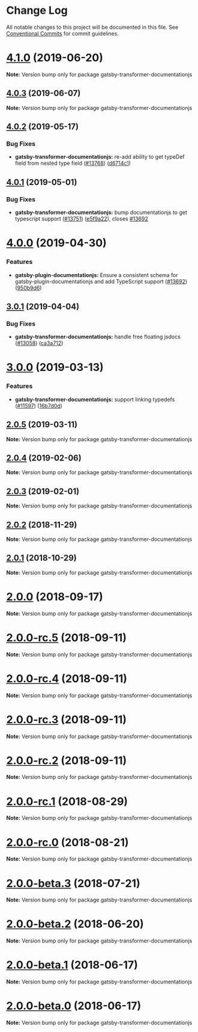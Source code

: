 # Change Log

All notable changes to this project will be documented in this file.
See [Conventional Commits](https://conventionalcommits.org) for commit guidelines.

# [4.1.0](https://github.com/gatsbyjs/gatsby/tree/master/packages/gatsby-transformer-documentationjs/compare/gatsby-transformer-documentationjs@4.0.3...gatsby-transformer-documentationjs@4.1.0) (2019-06-20)

**Note:** Version bump only for package gatsby-transformer-documentationjs

## [4.0.3](https://github.com/gatsbyjs/gatsby/tree/master/packages/gatsby-transformer-documentationjs/compare/gatsby-transformer-documentationjs@4.0.2...gatsby-transformer-documentationjs@4.0.3) (2019-06-07)

**Note:** Version bump only for package gatsby-transformer-documentationjs

## [4.0.2](https://github.com/gatsbyjs/gatsby/tree/master/packages/gatsby-transformer-documentationjs/compare/gatsby-transformer-documentationjs@4.0.1...gatsby-transformer-documentationjs@4.0.2) (2019-05-17)

### Bug Fixes

- **gatsby-transformer-documentationjs:** re-add ability to get typeDef field from nested type field ([#13768](https://github.com/gatsbyjs/gatsby/tree/master/packages/gatsby-transformer-documentationjs/issues/13768)) ([d6714c1](https://github.com/gatsbyjs/gatsby/tree/master/packages/gatsby-transformer-documentationjs/commit/d6714c1))

## [4.0.1](https://github.com/gatsbyjs/gatsby/tree/master/packages/gatsby-transformer-documentationjs/compare/gatsby-transformer-documentationjs@4.0.0...gatsby-transformer-documentationjs@4.0.1) (2019-05-01)

### Bug Fixes

- **gatsby-transformer-documentationjs:** bump documentationjs to get typescript support ([#13751](https://github.com/gatsbyjs/gatsby/tree/master/packages/gatsby-transformer-documentationjs/issues/13751)) ([e5f9a22](https://github.com/gatsbyjs/gatsby/tree/master/packages/gatsby-transformer-documentationjs/commit/e5f9a22)), closes [#13692](https://github.com/gatsbyjs/gatsby/tree/master/packages/gatsby-transformer-documentationjs/issues/13692)

# [4.0.0](https://github.com/gatsbyjs/gatsby/tree/master/packages/gatsby-transformer-documentationjs/compare/gatsby-transformer-documentationjs@3.0.1...gatsby-transformer-documentationjs@4.0.0) (2019-04-30)

### Features

- **gatsby-plugin-documentationjs:** Ensure a consistent schema for gatsby-plugin-documentationjs and add TypeScript support ([#13692](https://github.com/gatsbyjs/gatsby/tree/master/packages/gatsby-transformer-documentationjs/issues/13692)) ([950b9d6](https://github.com/gatsbyjs/gatsby/tree/master/packages/gatsby-transformer-documentationjs/commit/950b9d6))

## [3.0.1](https://github.com/gatsbyjs/gatsby/tree/master/packages/gatsby-transformer-documentationjs/compare/gatsby-transformer-documentationjs@3.0.0...gatsby-transformer-documentationjs@3.0.1) (2019-04-04)

### Bug Fixes

- **gatsby-transformer-documentationjs:** handle free floating jsdocs ([#13058](https://github.com/gatsbyjs/gatsby/tree/master/packages/gatsby-transformer-documentationjs/issues/13058)) ([ca3a712](https://github.com/gatsbyjs/gatsby/tree/master/packages/gatsby-transformer-documentationjs/commit/ca3a712))

# [3.0.0](https://github.com/gatsbyjs/gatsby/tree/master/packages/gatsby-transformer-documentationjs/compare/gatsby-transformer-documentationjs@2.0.5...gatsby-transformer-documentationjs@3.0.0) (2019-03-13)

### Features

- **gatsby-transformer-documentationjs:** support linking typedefs ([#11597](https://github.com/gatsbyjs/gatsby/tree/master/packages/gatsby-transformer-documentationjs/issues/11597)) ([16b7d0d](https://github.com/gatsbyjs/gatsby/tree/master/packages/gatsby-transformer-documentationjs/commit/16b7d0d))

## [2.0.5](https://github.com/gatsbyjs/gatsby/tree/master/packages/gatsby-transformer-documentationjs/compare/gatsby-transformer-documentationjs@2.0.4...gatsby-transformer-documentationjs@2.0.5) (2019-03-11)

**Note:** Version bump only for package gatsby-transformer-documentationjs

## [2.0.4](https://github.com/gatsbyjs/gatsby/tree/master/packages/gatsby-transformer-documentationjs/compare/gatsby-transformer-documentationjs@2.0.3...gatsby-transformer-documentationjs@2.0.4) (2019-02-06)

**Note:** Version bump only for package gatsby-transformer-documentationjs

## [2.0.3](https://github.com/gatsbyjs/gatsby/tree/master/packages/gatsby-transformer-documentationjs/compare/gatsby-transformer-documentationjs@2.0.2...gatsby-transformer-documentationjs@2.0.3) (2019-02-01)

**Note:** Version bump only for package gatsby-transformer-documentationjs

<a name="2.0.2"></a>

## [2.0.2](https://github.com/gatsbyjs/gatsby/tree/master/packages/gatsby-transformer-documentationjs/compare/gatsby-transformer-documentationjs@2.0.1...gatsby-transformer-documentationjs@2.0.2) (2018-11-29)

**Note:** Version bump only for package gatsby-transformer-documentationjs

<a name="2.0.1"></a>

## [2.0.1](https://github.com/gatsbyjs/gatsby/tree/master/packages/gatsby-transformer-documentationjs/compare/gatsby-transformer-documentationjs@2.0.0...gatsby-transformer-documentationjs@2.0.1) (2018-10-29)

**Note:** Version bump only for package gatsby-transformer-documentationjs

<a name="2.0.0"></a>

# [2.0.0](https://github.com/gatsbyjs/gatsby/tree/master/packages/gatsby-transformer-documentationjs/compare/gatsby-transformer-documentationjs@2.0.0-rc.5...gatsby-transformer-documentationjs@2.0.0) (2018-09-17)

**Note:** Version bump only for package gatsby-transformer-documentationjs

<a name="2.0.0-rc.5"></a>

# [2.0.0-rc.5](https://github.com/gatsbyjs/gatsby/tree/master/packages/gatsby-transformer-documentationjs/compare/gatsby-transformer-documentationjs@2.0.0-rc.4...gatsby-transformer-documentationjs@2.0.0-rc.5) (2018-09-11)

**Note:** Version bump only for package gatsby-transformer-documentationjs

<a name="2.0.0-rc.4"></a>

# [2.0.0-rc.4](https://github.com/gatsbyjs/gatsby/tree/master/packages/gatsby-transformer-documentationjs/compare/gatsby-transformer-documentationjs@2.0.0-rc.3...gatsby-transformer-documentationjs@2.0.0-rc.4) (2018-09-11)

**Note:** Version bump only for package gatsby-transformer-documentationjs

<a name="2.0.0-rc.3"></a>

# [2.0.0-rc.3](https://github.com/gatsbyjs/gatsby/tree/master/packages/gatsby-transformer-documentationjs/compare/gatsby-transformer-documentationjs@2.0.0-rc.2...gatsby-transformer-documentationjs@2.0.0-rc.3) (2018-09-11)

**Note:** Version bump only for package gatsby-transformer-documentationjs

<a name="2.0.0-rc.2"></a>

# [2.0.0-rc.2](https://github.com/gatsbyjs/gatsby/tree/master/packages/gatsby-transformer-documentationjs/compare/gatsby-transformer-documentationjs@2.0.0-rc.1...gatsby-transformer-documentationjs@2.0.0-rc.2) (2018-09-11)

**Note:** Version bump only for package gatsby-transformer-documentationjs

<a name="2.0.0-rc.1"></a>

# [2.0.0-rc.1](https://github.com/gatsbyjs/gatsby/tree/master/packages/gatsby-transformer-documentationjs/compare/gatsby-transformer-documentationjs@2.0.0-rc.0...gatsby-transformer-documentationjs@2.0.0-rc.1) (2018-08-29)

**Note:** Version bump only for package gatsby-transformer-documentationjs

<a name="2.0.0-rc.0"></a>

# [2.0.0-rc.0](https://github.com/gatsbyjs/gatsby/tree/master/packages/gatsby-transformer-documentationjs/compare/gatsby-transformer-documentationjs@2.0.0-beta.3...gatsby-transformer-documentationjs@2.0.0-rc.0) (2018-08-21)

**Note:** Version bump only for package gatsby-transformer-documentationjs

<a name="2.0.0-beta.3"></a>

# [2.0.0-beta.3](https://github.com/gatsbyjs/gatsby/tree/master/packages/gatsby-transformer-documentationjs/compare/gatsby-transformer-documentationjs@2.0.0-beta.2...gatsby-transformer-documentationjs@2.0.0-beta.3) (2018-07-21)

**Note:** Version bump only for package gatsby-transformer-documentationjs

<a name="2.0.0-beta.2"></a>

# [2.0.0-beta.2](https://github.com/gatsbyjs/gatsby/tree/master/packages/gatsby-transformer-documentationjs/compare/gatsby-transformer-documentationjs@2.0.0-beta.1...gatsby-transformer-documentationjs@2.0.0-beta.2) (2018-06-20)

**Note:** Version bump only for package gatsby-transformer-documentationjs

<a name="2.0.0-beta.1"></a>

# [2.0.0-beta.1](https://github.com/gatsbyjs/gatsby/tree/master/packages/gatsby-transformer-documentationjs/compare/gatsby-transformer-documentationjs@2.0.0-beta.0...gatsby-transformer-documentationjs@2.0.0-beta.1) (2018-06-17)

**Note:** Version bump only for package gatsby-transformer-documentationjs

<a name="2.0.0-beta.0"></a>

# [2.0.0-beta.0](https://github.com/gatsbyjs/gatsby/tree/master/packages/gatsby-transformer-documentationjs/compare/gatsby-transformer-documentationjs@1.4.10...gatsby-transformer-documentationjs@2.0.0-beta.0) (2018-06-17)

**Note:** Version bump only for package gatsby-transformer-documentationjs
